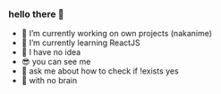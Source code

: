 ### hello there 👋

- 🔭 I’m currently working on own projects (nakanime)
- 🌱 I’m currently learning ReactJS
- 🙌 I have no idea
- 😎 you can see me
- 💬 ask me about how to check if !exists yes
- 💯 with no brain
<!--
**fsholehan/fsholehan** is a ✨ _special_ ✨ repository because its `README.md` (this file) appears on your GitHub profile.

Here are some ideas to get you started:

- 🔭 I’m currently working on own projects
- 🌱 I’m currently learning ReactJS
- 👯 I’m looking to collaborate on ...
- 🤔 I’m looking for help with ...
- 💬 Ask me about ...
- 📫 How to reach me: ...
- 😄 Pronouns: ...
- ⚡ Fun fact: ...
-->
